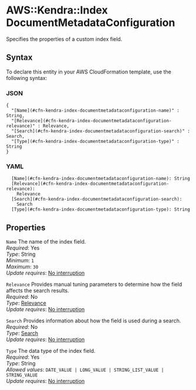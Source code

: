 # AWS::Kendra::Index DocumentMetadataConfiguration<a name="aws-properties-kendra-index-documentmetadataconfiguration"></a>

Specifies the properties of a custom index field\.

## Syntax<a name="aws-properties-kendra-index-documentmetadataconfiguration-syntax"></a>

To declare this entity in your AWS CloudFormation template, use the following syntax:

### JSON<a name="aws-properties-kendra-index-documentmetadataconfiguration-syntax.json"></a>

```
{
  "[Name](#cfn-kendra-index-documentmetadataconfiguration-name)" : String,
  "[Relevance](#cfn-kendra-index-documentmetadataconfiguration-relevance)" : Relevance,
  "[Search](#cfn-kendra-index-documentmetadataconfiguration-search)" : Search,
  "[Type](#cfn-kendra-index-documentmetadataconfiguration-type)" : String
}
```

### YAML<a name="aws-properties-kendra-index-documentmetadataconfiguration-syntax.yaml"></a>

```
  [Name](#cfn-kendra-index-documentmetadataconfiguration-name): String
  [Relevance](#cfn-kendra-index-documentmetadataconfiguration-relevance): 
    Relevance
  [Search](#cfn-kendra-index-documentmetadataconfiguration-search): 
    Search
  [Type](#cfn-kendra-index-documentmetadataconfiguration-type): String
```

## Properties<a name="aws-properties-kendra-index-documentmetadataconfiguration-properties"></a>

`Name`  <a name="cfn-kendra-index-documentmetadataconfiguration-name"></a>
The name of the index field\.  
*Required*: Yes  
*Type*: String  
*Minimum*: `1`  
*Maximum*: `30`  
*Update requires*: [No interruption](https://docs.aws.amazon.com/AWSCloudFormation/latest/UserGuide/using-cfn-updating-stacks-update-behaviors.html#update-no-interrupt)

`Relevance`  <a name="cfn-kendra-index-documentmetadataconfiguration-relevance"></a>
Provides manual tuning parameters to determine how the field affects the search results\.  
*Required*: No  
*Type*: [Relevance](aws-properties-kendra-index-relevance.md)  
*Update requires*: [No interruption](https://docs.aws.amazon.com/AWSCloudFormation/latest/UserGuide/using-cfn-updating-stacks-update-behaviors.html#update-no-interrupt)

`Search`  <a name="cfn-kendra-index-documentmetadataconfiguration-search"></a>
Provides information about how the field is used during a search\.  
*Required*: No  
*Type*: [Search](aws-properties-kendra-index-search.md)  
*Update requires*: [No interruption](https://docs.aws.amazon.com/AWSCloudFormation/latest/UserGuide/using-cfn-updating-stacks-update-behaviors.html#update-no-interrupt)

`Type`  <a name="cfn-kendra-index-documentmetadataconfiguration-type"></a>
The data type of the index field\.   
*Required*: Yes  
*Type*: String  
*Allowed values*: `DATE_VALUE | LONG_VALUE | STRING_LIST_VALUE | STRING_VALUE`  
*Update requires*: [No interruption](https://docs.aws.amazon.com/AWSCloudFormation/latest/UserGuide/using-cfn-updating-stacks-update-behaviors.html#update-no-interrupt)